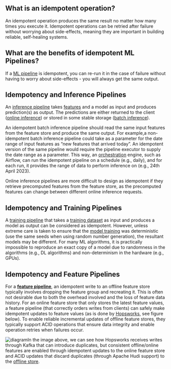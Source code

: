 **What is an idempotent operation?**
------------------------------------

An idempotent operation produces the same result no matter how many times you execute it. Idempotent operations can be retried after failure without worrying about side-effects, meaning they are important in building reliable, self-healing systems.

**What are the benefits of idempotent ML Pipelines?**
-----------------------------------------------------

If a [ML pipeline](https://www.hopsworks.ai/dictionary/ml-pipeline) is idempotent, you can re-run it in the case of failure without having to worry about side-effects - you will always get the same output. 

**Idempotency and Inference Pipelines**
---------------------------------------

An [inference pipeline](https://www.hopsworks.ai/dictionary/inference-pipeline) takes [features](https://www.hopsworks.ai/dictionary/feature) and a model as input and produces prediction(s) as output. The predictions are either returned to the client ([online inference](https://www.hopsworks.ai/dictionary/online-inference-pipeline)) or stored in some stable storage ([batch inference](https://www.hopsworks.ai/dictionary/batch-inference-pipeline)). 

An idempotent batch inference pipeline should read the same input features from the feature store and produce the same output. For example,a non-idempotent batch inference pipeline could take as a parameter for the date range of input features as “new features that arrived today”. An idempotent version of the same pipeline would require the pipeline executor to supply the date range as a parameter. This way, an [orchestration](https://www.hopsworks.ai/dictionary/orchestration) engine, such as Airflow, can run the idempotent pipeline on a schedule (e.g., daily), and for each run, it provides the range of data to perform inference on (e.g., 24th April 2023). 

Online inference pipelines are more difficult to design as idempotent if they retrieve precomputed features from the feature store, as the precomputed features can change between different online inference requests.

**Idempotency and Training Pipelines**
--------------------------------------

A [training pipeline](https://www.hopsworks.ai/dictionary/training-pipeline) that takes a [training dataset](https://www.hopsworks.ai/dictionary/train-training-set) as input and produces a model as output can be considered as idempotent. However, unless extreme care is taken to ensure that the [model training](http://www.hopsworks.ai/dictionary/model-training) was deterministic (use the same seeds when using random number generation), the resultant models may be different. For many ML algorithms, it is practically impossible to reproduce an exact copy of a model due to randomness in the algorithms (e.g., DL algorithms) and non-determinism in the hardware (e.g., GPUs).

**Idempotency and Feature Pipelines**
-------------------------------------

For a [**feature pipeline**](https://www.hopsworks.ai/dictionary/feature-pipeline), an idempotent write to an offline feature store typically involves dropping the feature group and recreating it. This is often not desirable due to both the overhead involved and the loss of feature data history. For an online feature store that only stores the latest feature values, a feature pipeline (that correctly orders writes from clients) can safely make idempotent updates to feature values (as is done by [Hopsworks](https://www.hopsworks.ai/the-python-centric-feature-store), see figure below). To enable reliable incremental updates of offline feature stores, they typically support ACID operations that ensure data integrity and enable operation retries when failures occur. 

![diagram](https://assets.website-files.com/618399cd49d125734c8dec95/644927588e5411aca823d396_operational-ml-diagrams-book%20(1).png)In the image above, we can see how Hopsworks receives writes through Kafka that can introduce duplicates, but consistent offline/online features are enabled through idempotent updates to the online feature store and ACID updates that discard duplicates (through Apache Hudi support) to the [offline store](https://www.hopsworks.ai/dictionary/offline-store).

